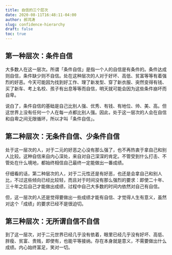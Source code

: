 ```yaml
---
title: 自信的三个层次
date: 2020-08-11T16:48:11-04:00
author: 郝鸿涛
slug: confidence-hierarchy
draft: false
toc: true
---
```


## 第一种层次：条件自信

大多数人在这一层次。所谓「条件自信」是指一个人的自信是有条件的。条件达成则自信，条件缺少则不自信。处在这种层次的人对于好坏、高低、贫富等等有着强烈的好恶。今天可能因为找到好工作、理了新发型、穿了新衣服、突然变得有钱、买了新车、考上名校、孩子有出息等等而自信，明天就可能会因为这些条件崩坏而自卑。

说白了，条件自信的基础是自己比别人强、优秀、有钱、有地位、帅、美、高。但这世界上没有任何一个人在每一点都比别人强。因此，处于这一层次的人会在自信和自卑之间无限循环，所以才叫「条件自信」。

## 第二种层次：无条件自信、少条件自信

处于这一层次的人，对于二元的好恶之心没有那么强了，也不再热衷于拿自己和别人比较。这种自信来自内心深处，来自对自己深深的肯定。不管受到什么打击、不管处在什么境地，都始终相信自己最终一定能做出一番成绩。

仔细看的话，第二种层次的人，对于二元性还是有好恶，也还是会拿自己和别人比，不过这些倾向已经比较轻，而且对于时间没有那么强烈的要求：即使二十年、三十年之后自己才能做出成绩，过程中自己大多数的时间内依然对自己有自信。

但，这一层次的人还是觉得要做出一些成绩才能有自信、才觉得人生有意义，虽然对这个「成绩」的要求已经不是很迫切。

## 第三种层次：无所谓自信不自信

到了这一层次，对于二元世界已经几乎没有依着，眼里已经几乎没有好坏、高低、胖瘦、贫富、贵贱，即使有，也能平等接纳。存在本身就是意义，不需要做出什么成绩。内心始终富足，笑对一切。